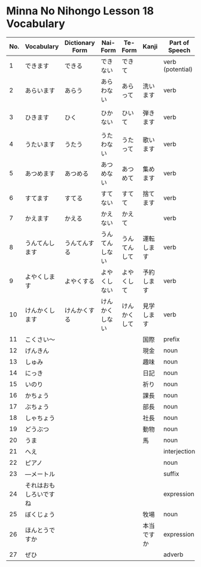 # Minna No Nihongo Lesson 18 Vocabulary

| No. | Vocabulary             | Dictionary Form | Nai-Form       | Te-Form      | Kanji      | Part of Speech   | Meaning                          |
| --- | ---------------------- | --------------- | -------------- | ------------ | ---------- | ---------------- | -------------------------------- |
| 1   | できます               | できる          | できない       | できて       |            | verb (potential) | may                              |
| 2   | あらいます             | あらう          | あらわない     | あらって     | 洗います   | verb             | wash                             |
| 3   | ひきます               | ひく            | ひかない       | ひいて       | 弾きます   | verb             | play (play 1 type of instrument) |
| 4   | うたいます             | うたう          | うたわない     | うたって     | 歌います   | verb             | sing                             |
| 5   | あつめます             | あつめる        | あつめない     | あつめて     | 集めます   | verb             | collect                          |
| 6   | すてます               | すてる          | すてない       | すてて       | 捨てます   | verb             | throw away                       |
| 7   | かえます               | かえる          | かえない       | かえて       |            | verb             | change                           |
| 8   | うんてんします         | うんてんする    | うんてんしない | うんてんして | 運転します | verb             | driver                           |
| 9   | よやくします           | よやくする      | よやくしない   | よやくして   | 予約します | verb             | reservation                      |
| 10  | けんかくします         | けんかくする    | けんかくしない | けんかくして | 見学します | verb             | visiting learning purpose        |
| 11  | こくさい～             |                 |                |              | 国際       | prefix           | international                    |
| 12  | げんきん               |                 |                |              | 現金       | noun             | cash                             |
| 13  | しゅみ                 |                 |                |              | 趣味       | noun             | interests                        |
| 14  | にっき                 |                 |                |              | 日記       | noun             | diary                            |
| 15  | いのり                 |                 |                |              | 祈り       | noun             | pray                             |
| 16  | かちょう               |                 |                |              | 課長       | noun             | leader                           |
| 17  | ぶちょう               |                 |                |              | 部長       | noun             | manager                          |
| 18  | しゃちょう             |                 |                |              | 社長       | noun             | manager                          |
| 19  | どうぶつ               |                 |                |              | 動物       | noun             | animal                           |
| 20  | うま                   |                 |                |              | 馬         | noun             | horse                            |
| 21  | へえ                   |                 |                |              |            | interjection     | really                           |
| 22  | ピアノ                 |                 |                |              |            | noun             | piano                            |
| 23  | ―メートル              |                 |                |              |            | suffix           | meters                           |
| 24  | それはおもしろいですね |                 |                |              |            | expression       | interesting                      |
| 25  | ぼくじょう             |                 |                |              | 牧場       | noun             | farm                             |
| 26  | ほんとうですか         |                 |                |              | 本当ですか | expression       | really?                          |
| 27  | ぜひ                   |                 |                |              |            | adverb           | certain                          |
